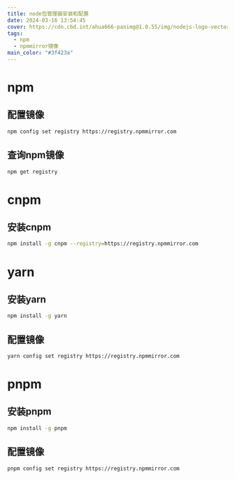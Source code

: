 ```yaml
---
title: node包管理器安装和配置
date: 2024-03-16 13:54:45
cover: https://cdn.cbd.int/ahua666-panimg@1.0.55/img/nodejs-logo-vector-png-desktop-background-2560.png
tags:
  - npm
  - npmmirror镜像
main_color: "#3f423a"
---
```


# npm
## 配置镜像
```bash
npm config set registry https://registry.npmmirror.com
```

## 查询npm镜像

```bash
npm get registry 
```

# cnpm
## 安装cnpm
```bash
npm install -g cnpm --registry=https://registry.npmmirror.com
```

# yarn

## 安装yarn
```bash
npm install -g yarn 
```

## 配置镜像
```bash
yarn config set registry https://registry.npmmirror.com
```

# pnpm

## 安装pnpm

```bash
npm install -g pnpm
```
## 配置镜像
```bash
pnpm config set registry https://registry.npmmirror.com
```
